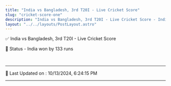 ```yaml
---
title: "India vs Bangladesh, 3rd T20I - Live Cricket Score"
slug: "cricket-score-one"
description: "India vs Bangladesh, 3rd T20I - Live Cricket Score - India won by 133 runs."
layout: "../../layouts/PostLayout.astro"
--- 
```


✅ India vs Bangladesh, 3rd T20I - Live Cricket Score

📑 Status - India won by 133 runs

<br />

***

📝 Last Updated on : 10/13/2024, 6:24:15 PM

***

